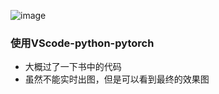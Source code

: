 ![image](https://github.com/user-attachments/assets/9593a7f1-8d85-4c9b-9e8f-9ec110474a25)

### 使用VScode-python-pytorch
- 大概过了一下书中的代码
- 虽然不能实时出图，但是可以看到最终的效果图
